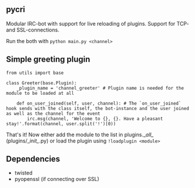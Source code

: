 pycri
-----
Modular IRC-bot with support for live reloading of plugins. Support for TCP- and SSL-connections.

Run the both with `python main.py <channel>`


Simple greeting plugin
----------------------
    from utils import base

    class Greeter(base.Plugin):
        _plugin_name = 'channel_greeter' # Plugin name is needed for the module to be loaded at all

        def on_user_joined(self, user, channel): # The `on_user_joined` hook sends with the class itself, the bot-instance and the user joined as well as the channel for the event
            irc.msg(channel, 'Welcome to {}, {}. Have a pleasant stay!'.format(channel, user.split('!')[0))

That's it! Now either add the module to the list in plugins.\__all\__ (plugins/\__init\__.py) or load the plugin using `!loadplugin <module>`


Dependencies
------------
 - twisted
 - pyopenssl (if connecting over SSL)
